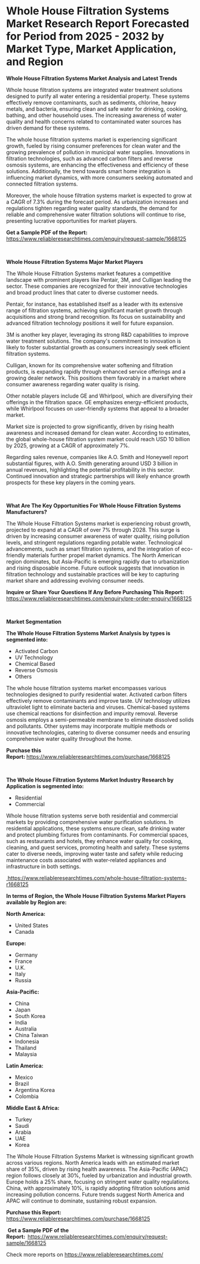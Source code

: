 <p><h1>Whole House Filtration Systems Market Research Report Forecasted for Period from 2025 -  2032 by Market Type, Market Application, and Region</h1></p><p><strong>Whole House Filtration Systems Market Analysis and Latest Trends</strong></p>
<p><p>Whole house filtration systems are integrated water treatment solutions designed to purify all water entering a residential property. These systems effectively remove contaminants, such as sediments, chlorine, heavy metals, and bacteria, ensuring clean and safe water for drinking, cooking, bathing, and other household uses. The increasing awareness of water quality and health concerns related to contaminated water sources has driven demand for these systems.</p><p>The whole house filtration systems market is experiencing significant growth, fueled by rising consumer preferences for clean water and the growing prevalence of pollution in municipal water supplies. Innovations in filtration technologies, such as advanced carbon filters and reverse osmosis systems, are enhancing the effectiveness and efficiency of these solutions. Additionally, the trend towards smart home integration is influencing market dynamics, with more consumers seeking automated and connected filtration systems.</p><p>Moreover, the whole house filtration systems market is expected to grow at a CAGR of 7.3% during the forecast period. As urbanization increases and regulations tighten regarding water quality standards, the demand for reliable and comprehensive water filtration solutions will continue to rise, presenting lucrative opportunities for market players.</p></p>
<p><strong>Get a Sample PDF of the Report:&nbsp;</strong> <a href="https://www.reliableresearchtimes.com/enquiry/request-sample/1668125?utm_campaign=2464&utm_medium=2&utm_source=Github&utm_content=ia&utm_term=06032025&utm_id=whole-house-filtration-systems">https://www.reliableresearchtimes.com/enquiry/request-sample/1668125</a></p>
<p>&nbsp;</p>
<p><strong>Whole House Filtration Systems Major Market Players</strong></p>
<p><p>The Whole House Filtration Systems market features a competitive landscape with prominent players like Pentair, 3M, and Culligan leading the sector. These companies are recognized for their innovative technologies and broad product lines that cater to diverse customer needs. </p><p>Pentair, for instance, has established itself as a leader with its extensive range of filtration systems, achieving significant market growth through acquisitions and strong brand recognition. Its focus on sustainability and advanced filtration technology positions it well for future expansion.</p><p>3M is another key player, leveraging its strong R&D capabilities to improve water treatment solutions. The company's commitment to innovation is likely to foster substantial growth as consumers increasingly seek efficient filtration systems.</p><p>Culligan, known for its comprehensive water softening and filtration products, is expanding rapidly through enhanced service offerings and a growing dealer network. This positions them favorably in a market where consumer awareness regarding water quality is rising.</p><p>Other notable players include GE and Whirlpool, which are diversifying their offerings in the filtration space. GE emphasizes energy-efficient products, while Whirlpool focuses on user-friendly systems that appeal to a broader market.</p><p>Market size is projected to grow significantly, driven by rising health awareness and increased demand for clean water. According to estimates, the global whole-house filtration system market could reach USD 10 billion by 2025, growing at a CAGR of approximately 7%.</p><p>Regarding sales revenue, companies like A.O. Smith and Honeywell report substantial figures, with A.O. Smith generating around USD 3 billion in annual revenues, highlighting the potential profitability in this sector. Continued innovation and strategic partnerships will likely enhance growth prospects for these key players in the coming years.</p></p>
<p>&nbsp;</p>
<p><strong>What Are The Key Opportunities For Whole House Filtration Systems Manufacturers?</strong></p>
<p><p>The Whole House Filtration Systems market is experiencing robust growth, projected to expand at a CAGR of over 7% through 2028. This surge is driven by increasing consumer awareness of water quality, rising pollution levels, and stringent regulations regarding potable water. Technological advancements, such as smart filtration systems, and the integration of eco-friendly materials further propel market dynamics. The North American region dominates, but Asia-Pacific is emerging rapidly due to urbanization and rising disposable income. Future outlook suggests that innovation in filtration technology and sustainable practices will be key to capturing market share and addressing evolving consumer needs.</p></p>
<p><strong>Inquire or Share Your Questions If Any Before Purchasing This Report:</strong> <a href="https://www.reliableresearchtimes.com/enquiry/pre-order-enquiry/1668125?utm_campaign=2464&utm_medium=2&utm_source=Github&utm_content=ia&utm_term=06032025&utm_id=whole-house-filtration-systems">https://www.reliableresearchtimes.com/enquiry/pre-order-enquiry/1668125</a></p>
<p>&nbsp;</p>
<p><strong>Market Segmentation</strong></p>
<p><strong>The Whole House Filtration Systems Market Analysis by types is segmented into:</strong></p>
<p><ul><li>Activated Carbon</li><li>UV Technology</li><li>Chemical Based</li><li>Reverse Osmosis</li><li>Others</li></ul></p>
<p><p>The whole house filtration systems market encompasses various technologies designed to purify residential water. Activated carbon filters effectively remove contaminants and improve taste. UV technology utilizes ultraviolet light to eliminate bacteria and viruses. Chemical-based systems use chemical reactions for disinfection and impurity removal. Reverse osmosis employs a semi-permeable membrane to eliminate dissolved solids and pollutants. Other systems may incorporate multiple methods or innovative technologies, catering to diverse consumer needs and ensuring comprehensive water quality throughout the home.</p></p>
<p><strong>Purchase this Report:&nbsp;</strong><a href="https://www.reliableresearchtimes.com/purchase/1668125?utm_campaign=2464&utm_medium=2&utm_source=Github&utm_content=ia&utm_term=06032025&utm_id=whole-house-filtration-systems">https://www.reliableresearchtimes.com/purchase/1668125</a></p>
<p>&nbsp;</p>
<p><strong>The Whole House Filtration Systems Market Industry Research by Application is segmented into:</strong></p>
<p><ul><li>Residential</li><li>Commercial</li></ul></p>
<p><p>Whole house filtration systems serve both residential and commercial markets by providing comprehensive water purification solutions. In residential applications, these systems ensure clean, safe drinking water and protect plumbing fixtures from contaminants. For commercial spaces, such as restaurants and hotels, they enhance water quality for cooking, cleaning, and guest services, promoting health and safety. These systems cater to diverse needs, improving water taste and safety while reducing maintenance costs associated with water-related appliances and infrastructure in both settings.</p></p>
<p><a href="https://www.reliableresearchtimes.com/whole-house-filtration-systems-r1668125?utm_campaign=2464&utm_medium=2&utm_source=Github&utm_content=ia&utm_term=06032025&utm_id=whole-house-filtration-systems">&nbsp;https://www.reliableresearchtimes.com/whole-house-filtration-systems-r1668125</a></p>
<p><strong>In terms of Region, the Whole House Filtration Systems Market Players available by Region are:</strong></p>
<p>
    <p> <strong> North America: </strong>
        <ul>
            <li>United States</li>
            <li>Canada</li>
        </ul>
        </p> 
    <p> <strong> Europe: </strong>
        <ul>
            <li>Germany</li>
            <li>France</li>
            <li>U.K.</li>
            <li>Italy</li>
            <li>Russia</li>
        </ul>
        </p> 
    <p> <strong> Asia-Pacific: </strong>
        <ul>
            <li>China</li>
            <li>Japan</li>
            <li>South Korea</li>
            <li>India</li>
            <li>Australia</li>
            <li>China Taiwan</li>
            <li>Indonesia</li>
            <li>Thailand</li>
            <li>Malaysia</li>
        </ul>
        </p> 
    <p> <strong> Latin America: </strong>
        <ul>
            <li>Mexico</li>
            <li>Brazil</li>
            <li>Argentina Korea</li>
            <li>Colombia</li>
        </ul>
        </p> 
    <p> <strong> Middle East & Africa: </strong>
        <ul>
            <li>Turkey</li>
            <li>Saudi</li>
            <li>Arabia</li>
            <li>UAE</li>
            <li>Korea</li>
        </ul>
    </p>
    </p>
<p><p>The Whole House Filtration Systems Market is witnessing significant growth across various regions. North America leads with an estimated market share of 35%, driven by rising health awareness. The Asia-Pacific (APAC) region follows closely at 30%, fueled by urbanization and industrial growth. Europe holds a 25% share, focusing on stringent water quality regulations. China, with approximately 10%, is rapidly adopting filtration solutions amid increasing pollution concerns. Future trends suggest North America and APAC will continue to dominate, sustaining robust expansion.</p></p>
<p><strong>Purchase this Report: </strong><a href="https://www.reliableresearchtimes.com/purchase/1668125?utm_campaign=2464&utm_medium=2&utm_source=Github&utm_content=ia&utm_term=06032025&utm_id=whole-house-filtration-systems">https://www.reliableresearchtimes.com/purchase/1668125</a></p>
<p>&nbsp;<strong>Get a Sample PDF of the Report:&nbsp;&nbsp;</strong><a href="https://www.reliableresearchtimes.com/enquiry/request-sample/1668125?utm_campaign=2464&utm_medium=2&utm_source=Github&utm_content=ia&utm_term=06032025&utm_id=whole-house-filtration-systems">https://www.reliableresearchtimes.com/enquiry/request-sample/1668125</a></p>
<p><strong></strong></p>
<p>Check more reports on <a href="https://www.reliableresearchtimes.com/?utm_campaign=2464&utm_medium=2&utm_source=Github&utm_content=ia&utm_term=06032025&utm_id=whole-house-filtration-systems">https://www.reliableresearchtimes.com/</a></p>